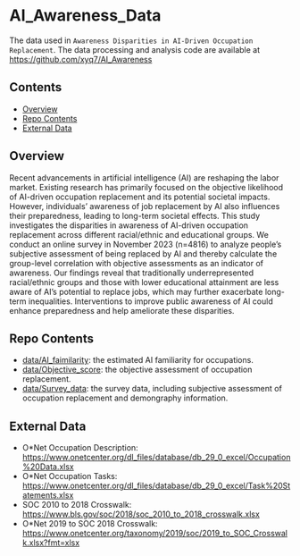 # AI_Awareness_Data
The data used in `Awareness Disparities in AI-Driven Occupation Replacement`.
The data processing and analysis code are available at https://github.com/xyq7/AI_Awareness
## Contents
- [Overview](#overview)
- [Repo Contents](#repo-contents)
- [External Data](#external-data)

## Overview
Recent advancements in artificial intelligence (AI) are reshaping the labor market. 
Existing research has primarily focused on the objective likelihood of AI-driven occupation
replacement and its potential societal impacts. 
However, individuals’ awareness of job replacement by AI also influences their preparedness, leading to long-term societal effects.
This study investigates the disparities in awareness of AI-driven occupation replacement across 
different racial/ethnic and educational groups.
We conduct an online survey in November 2023 (n=4816) to analyze people’s subjective assessment of being replaced by AI and thereby calculate the group-level correlation with objective assessments as an indicator of awareness.
Our findings reveal that traditionally underrepresented racial/ethnic groups and those with lower educational attainment are less aware of AI’s potential to replace jobs, which may further exacerbate long-term inequalities. Interventions to improve public awareness of AI could enhance preparedness and help ameliorate these disparities.

## Repo Contents
- [data/AI_faimilarity](./data/AI_faimilarity.xlsx): the estimated AI familiarity for occupations.
- [data/Objective_score](./data/Objective_score.xlsx): the objective assessment of occupation replacement.
- [data/Survey_data](./data/Survey_data.xlsx): the survey data, including subjective assessment of occupation replacement and demongraphy information.



## External Data

- O*Net Occupation Description: https://www.onetcenter.org/dl_files/database/db_29_0_excel/Occupation%20Data.xlsx
- O*Net Occupation Tasks: https://www.onetcenter.org/dl_files/database/db_29_0_excel/Task%20Statements.xlsx
- SOC 2010 to 2018 Crosswalk: https://www.bls.gov/soc/2018/soc_2010_to_2018_crosswalk.xlsx
- O*Net 2019 to SOC 2018 Crosswalk: https://www.onetcenter.org/taxonomy/2019/soc/2019_to_SOC_Crosswalk.xlsx?fmt=xlsx